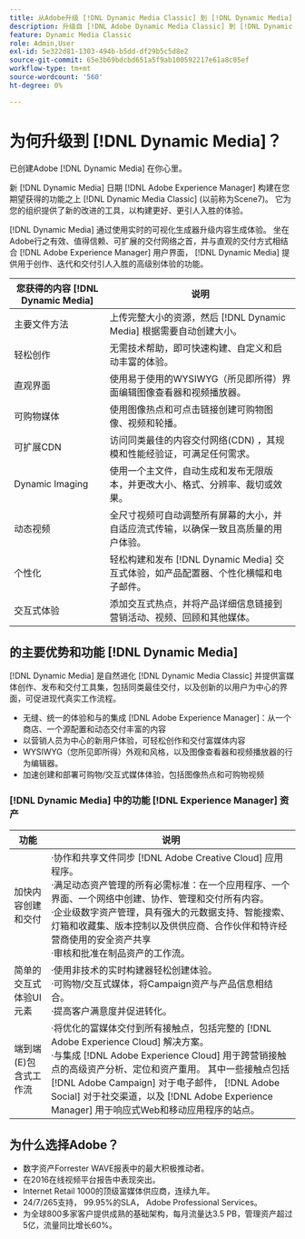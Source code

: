 ```yaml
---
title: 从Adobe升级 [!DNL Dynamic Media Classic] 到 [!DNL Dynamic Media] 日期 [!DNL Experience Manager] 资产
description: 升级自 [!DNL Adobe Dynamic Media Classic] 到 [!DNL Dynamic Media] 日期 [!DNL Adobe Experience Manager]. 了解的主要优势和功能 [!DNL Dynamic Media]. 查看功能列表比较、升级常见问题解答和就绪性检查列表。
feature: Dynamic Media Classic
role: Admin,User
exl-id: 5e322d81-1303-494b-b5dd-df29b5c5d8e2
source-git-commit: 65e3b69bdcbd651a5f9ab100592217e61a8c05ef
workflow-type: tm+mt
source-wordcount: '560'
ht-degree: 0%

---
```


# 为何升级到 [!DNL Dynamic Media]？

已创建Adobe [!DNL Dynamic Media] 在你心里。

新 [!DNL Dynamic Media] 日期 [!DNL Adobe Experience Manager] 构建在您期望获得的功能之上 [!DNL Dynamic Media Classic] (以前称为Scene7)。 它为您的组织提供了新的改进的工具，以构建更好、更引人入胜的体验。

[!DNL Dynamic Media] 通过使用实时的可视化生成器升级内容生成体验。 坐在Adobe行之有效、值得信赖、可扩展的交付网络之首，并与直观的交付方式相结合 [!DNL Adobe Experience Manager] 用户界面， [!DNL Dynamic Media] 提供用于创作、迭代和交付引人入胜的高级别体验的功能。

| 您获得的内容 [!DNL Dynamic Media] | 说明 |
| --- | --- |
| 主要文件方法 | 上传完整大小的资源，然后 [!DNL Dynamic Media] 根据需要自动创建大小。 |
| 轻松创作 | 无需技术帮助，即可快速构建、自定义和启动丰富的体验。 |
| 直观界面 | 使用易于使用的WYSIWYG（所见即所得）界面编辑图像查看器和视频播放器。 |
| 可购物媒体 | 使用图像热点和可点击链接创建可购物图像、视频和轮播。 |
| 可扩展CDN | 访问同类最佳的内容交付网络(CDN) ，其规模和性能经验证，可满足任何需求。 |
| Dynamic Imaging | 使用一个主文件，自动生成和发布无限版本，并更改大小、格式、分辨率、裁切或效果。 |
| 动态视频 | 全尺寸视频可自动调整所有屏幕的大小，并自适应流式传输，以确保一致且高质量的用户体验。 |
| 个性化 | 轻松构建和发布 [!DNL Dynamic Media] 交互式体验，如产品配置器、个性化横幅和电子邮件。 |
| 交互式体验 | 添加交互式热点，并将产品详细信息链接到营销活动、视频、回顾和其他媒体。 |

## 的主要优势和功能 [!DNL Dynamic Media]

[!DNL Dynamic Media] 是自然进化 [!DNL Dynamic Media Classic] 并提供富媒体创作、发布和交付工具集，包括同类最佳交付，以及创新的以用户为中心的界面，可促进现代真实工作流程。

* 无缝、统一的体验和与的集成 [!DNL Adobe Experience Manager]：从一个商店、一个源配置和动态交付丰富的内容
* 以营销人员为中心的新用户体验，可轻松创作和交付富媒体内容
* WYSIWYG（您所见即所得）外观和风格，以及图像查看器和视频播放器的行为编辑器。
* 加速创建和部署可购物/交互式媒体体验，包括图像热点和可购物视频

### [!DNL Dynamic Media] 中的功能 [!DNL Experience Manager] 资产

| 功能 | 说明 |
| --- | --- |
| 加快内容创建和交付 | ·协作和共享文件同步 [!DNL Adobe Creative Cloud] 应用程序。<br>·满足动态资产管理的所有必需标准：在一个应用程序、一个界面、一个网络中创建、协作、管理和交付所有内容。<br>·企业级数字资产管理，具有强大的元数据支持、智能搜索、灯箱和收藏集、版本控制以及供供应商、合作伙伴和特许经营商使用的安全资产共享<br>·审核和批准在制品资产的工作流。 |
| 简单的交互式体验UI元素 | ·使用非技术的实时构建器轻松创建体验。<br>·可购物/交互式媒体，将Campaign资产与产品信息相结合。<br>·提高客户满意度并促进转化。 |
| 端到端(E)包含式工作流 | ·将优化的富媒体交付到所有接触点，包括完整的 [!DNL Adobe Experience Cloud] 解决方案。<br>·与集成 [!DNL Adobe Experience Cloud] 用于跨营销接触点的高级资产分析、定位和资产重用。 其中一些接触点包括 [!DNL Adobe Campaign] 对于电子邮件， [!DNL Adobe Social] 对于社交渠道，以及 [!DNL Adobe Experience Manager] 用于响应式Web和移动应用程序的站点。 |

## 为什么选择Adobe？

* 数字资产Forrester WAVE报表中的最大积极推动者。
* 在2016在线视频平台报告中表现突出。
* Internet Retail 1000的顶级富媒体供应商，连续九年。
* 24/7/265支持， 99.95%的SLA， Adobe Professional Services。
* 为全球800多家客户提供成熟的基础架构，每月流量达3.5 PB，管理资产超过5亿，流量同比增长60%。
